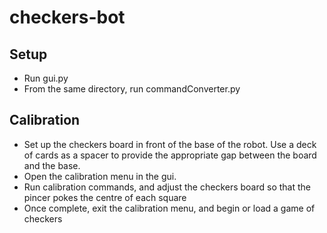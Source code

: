 # checkers-bot


## Setup

- Run gui.py
- From the same directory, run commandConverter.py

## Calibration

- Set up the checkers board in front of the base of the robot. Use a deck of cards as a spacer to provide the appropriate gap between the board and the base.
- Open the calibration menu in the gui.
- Run calibration commands, and adjust the checkers board so that the pincer pokes the centre of each square
- Once complete, exit the calibration menu, and begin or load a game of checkers


